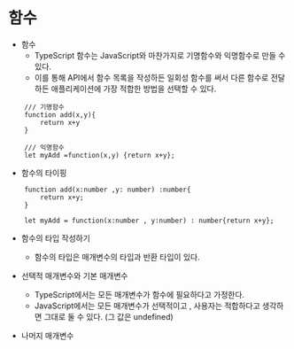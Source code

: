 # 함수

- 함수
    - TypeScript 함수는 JavaScript와 마찬가지로 기명함수와 익명함수로 만들 수 있다.
    - 이를 통해 API에서 함수 목록을 작성하든 일회성 함수를 써서 다른 함수로 전달하든 애플리케이션에 가장 적합한 방법을 선택할 수 있다.

```
    /// 기명함수
    function add(x,y){
        return x+y
    }

    /// 익명함수
    let myAdd =function(x,y) {return x+y};
```

- 함수의 타이핑

```
    function add(x:number ,y: number) :number{
        return x+y;
    }

    let myAdd = function(x:number , y:number) : number{return x+y};
```

- 함수의 타입 작성하기
    - 함수의 타입은 매개변수의 타입과 반환 타입이 있다.

- 선택적 매개변수와 기본 매개변수
    - TypeScript에서는 모든 매개변수가 함수에 필요하다고 가정한다.
    - JavaScript에서는 모든 매개변수가 선택적이고 ,  사용자는 적합하다고 생각하면 그대로 둘 수 있다. (그 값은 undefined)

- 나머지 매개변수
    